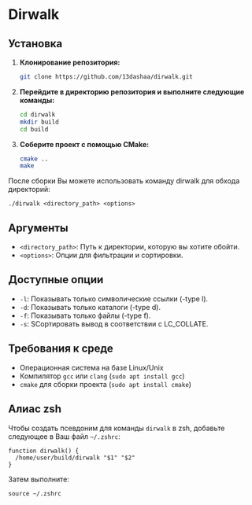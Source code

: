 # Dirwalk

## Установка

1. **Клонирование репозитория:**

    ```bash
    git clone https://github.com/13dashaa/dirwalk.git
    ```

2. **Перейдите в директорию репозитория и выполните следующие команды:**

    ```bash
    cd dirwalk
    mkdir build
    cd build
    ```

3. **Соберите проект с помощью CMake:**

    ```bash
    cmake ..
    make
    ```

После сборки Вы можете использовать команду dirwalk для обхода директорий:

    
    ./dirwalk <directory_path> <options>
    

## Аргументы

- `<directory_path>`: Путь к директории, которую вы хотите обойти.
- `<options>`: Опции для фильтрации и сортировки.

## Доступные опции

- `-l`: Показывать только символические ссылки (-type l).
- `-d`: Показывать только каталоги (-type d).
- `-f`: Показывать только файлы (-type f).
- `-s`: SСортировать вывод в соответствии с LC_COLLATE.

## Требования к среде

-  Операционная система на базе Linux/Unix 
-  Компилятор `gcc` или `clang` (`sudo apt install gcc`)
- `cmake` для сборки проекта (`sudo apt install cmake`)

## Алиас zsh

Чтобы создать псевдоним для команды  `dirwalk` в zsh, добавьте следующее в Ваш файл `~/.zshrc`:

    
    function dirwalk() {
      /home/user/build/dirwalk "$1" "$2"
    }
    

Затем выполните:

    
    source ~/.zshrc
    

